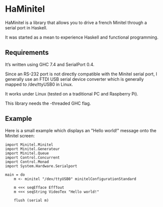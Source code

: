 HaMinitel
=========

HaMinitel is a library that allows you to drive a french Minitel through a
serial port in Haskell.

It was started as a mean to experience Haskell and functional programming.

Requirements
------------

It’s written using GHC 7.4 and SerialPort 0.4.

Since an RS-232 port is not directly compatible with the Minitel serial port,
I generally use an FTDI USB serial device converter which is generally mapped
to /dev/ttyUSB0 in Linux.

It works under Linux (tested on a traditional PC and Raspberry Pi).

This library needs the -threaded GHC flag.

Example
-------

Here is a small example which displays an "Hello world!" message onto the
Minitel screen:

    import Minitel.Minitel
    import Minitel.Generateur
    import Minitel.Queue
    import Control.Concurrent
    import Control.Monad
    import System.Hardware.Serialport

    main = do
        m <- minitel "/dev/ttyUSB0" minitelConfigurationStandard

        m <<< seqEfface EffTout
        m <<< seqString VideoTex "Hello world!"

        flush (serial m)
